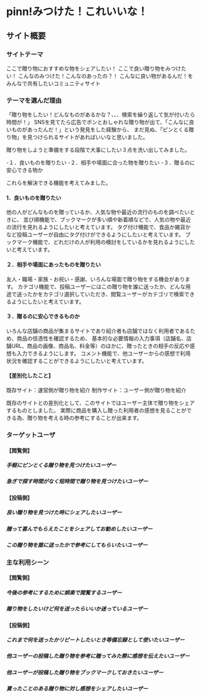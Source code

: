 # pinn!みつけた！これいいな！

## サイト概要
### サイトテーマ
ここで贈り物におすすめな物をシェアしたい！
ここで良い贈り物をみつけたい！
こんなのみつけた！こんなのあったの？！
こんなに良い物があるんだ！をみんなで共有したいコミュニティサイト


### テーマを選んだ理由
「贈り物をしたい！どんなものがあるかな？、、、検索を繰り返して気が付いたら時間が！」
SNSを見てたら広告でポンとおしゃれな贈り物が出て、「こんなに良いものがあったんだ！」という発見をした経験から、
まだ見ぬ、「ピンとくる贈り物」を見つけられるサイトがあればいいなと思いました。

贈り物をしようと準備をする段階で大事にしたい３点を洗い出してみました。

-１．良いものを贈りたい
-２．相手や場面に合った物を贈りたい
-３．贈るのに安心できる物か

これらを解決できる機能を考えてみました。



#### 1．良いものを贈りたい

他の人がどんなものを贈っているか、人気な物や最近の流行のものを調べたいときに、
並び順機能で、ブックマークが多い順や新着順などで、人気の物や最近の流行を見れるようにしたいと考えています。
タグ付け機能で、食品か雑貨かなど投稿ユーザーが自由にタグ付けができるようにしたいと考えています。
ブックマーク機能で、どれだけの人が利用の検討をしているかを見れるようにしたいと考えています。


#### ２．相手や場面にあったものを贈りたい

友人・職場・家族・お祝い・感謝、いろんな場面で贈り物をする機会があります。
カテゴリ機能で、投稿ユーザーにはこの贈り物を誰に送ったか、どんな用途で送ったかをカテゴリ選択していただき、閲覧ユーザーがカテゴリで検索できるようにしたいと考えています。



#### ３．贈るのに安心できるものか

いろんな店舗の商品が集まるサイトであり紹介者も店舗ではなく利用者であるため、商品の信憑性を確認するため、
基本的な必要情報の入力事項（店舗名、店舗URL、商品の画像、商品名、料金等）のほかに、贈ったときの相手の反応や感想も入力できるようにします。
コメント機能で、他ユーザーからの感想で利用状況を確認することができるようにしたいと考えています。




#### 【差別化したこと】
既存サイト：運営側が贈り物を紹介
制作サイト：ユーザー側が贈り物を紹介

既存のサイトとの差別化として、このサイトではユーザー主体で贈り物をシェアするものとしました。
実際に商品を購入し贈った利用者の感想を見ることができる為、贈り物を考える時の参考にすることが出来ます。



### ターゲットユーザ
#### 【閲覧側】

##### 手軽にピンとくる贈り物を見つけたいユーザー
##### 急ぎで探す時間がなく短時間で贈り物を見つけたいユーザー


#### 【投稿側】

##### 良い贈り物を見つけた時にシェアしたいユーザー
##### 贈って喜んでもらえたことをシェアしてお勧めしたいユーザー
##### この贈り物を誰に送ったかで参考にしてもらいたいユーザー

### 主な利用シーン
#### 【閲覧側】

##### 今後の参考にするために娯楽で閲覧するユーザー
##### 贈り物をしたいけど何を送ったらいいか迷っているユーザー


#### 【投稿側】

##### これまで何を送ったかリピートしたいとき等備忘録として使いたいユーザー
##### 他ユーザーの投稿した贈り物を参考に贈ってみた際に感想を伝えたいユーザー
##### 他ユーザーが投稿した贈り物をブックマークしておきたいユーザー
##### 貰ったことのある贈り物に対し感想をシェアしたいユーザー
